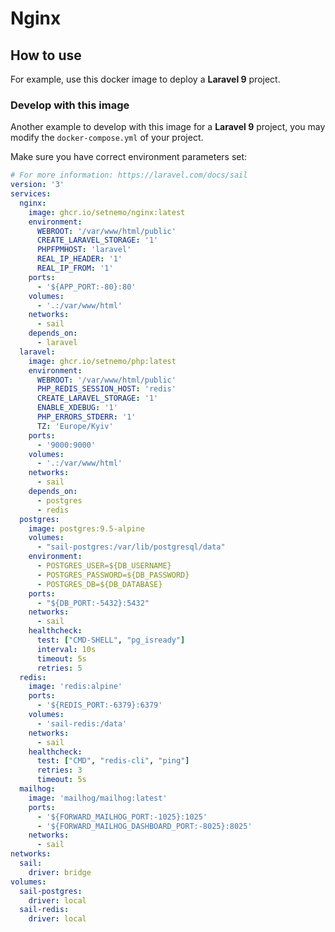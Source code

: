 # Nginx

## How to use

For example, use this docker image to deploy a **Laravel 9** project.

### Develop with this image

Another example to develop with this image for a **Laravel 9** project, you may modify the `docker-compose.yml` of your project.

Make sure you have correct environment parameters set:

```yaml
# For more information: https://laravel.com/docs/sail
version: '3'
services:
  nginx:
    image: ghcr.io/setnemo/nginx:latest
    environment:
      WEBROOT: '/var/www/html/public'
      CREATE_LARAVEL_STORAGE: '1'
      PHPFPMHOST: 'laravel'
      REAL_IP_HEADER: '1'
      REAL_IP_FROM: '1'
    ports:
      - '${APP_PORT:-80}:80'
    volumes:
      - '.:/var/www/html'
    networks:
      - sail
    depends_on:
      - laravel
  laravel:
    image: ghcr.io/setnemo/php:latest
    environment:
      WEBROOT: '/var/www/html/public'
      PHP_REDIS_SESSION_HOST: 'redis'
      CREATE_LARAVEL_STORAGE: '1'
      ENABLE_XDEBUG: '1'
      PHP_ERRORS_STDERR: '1'
      TZ: 'Europe/Kyiv'
    ports:
      - '9000:9000'
    volumes:
      - '.:/var/www/html'
    networks:
      - sail
    depends_on:
      - postgres
      - redis
  postgres:
    image: postgres:9.5-alpine
    volumes:
      - "sail-postgres:/var/lib/postgresql/data"
    environment:
      - POSTGRES_USER=${DB_USERNAME}
      - POSTGRES_PASSWORD=${DB_PASSWORD}
      - POSTGRES_DB=${DB_DATABASE}
    ports:
      - "${DB_PORT:-5432}:5432"
    networks:
      - sail
    healthcheck:
      test: ["CMD-SHELL", "pg_isready"]
      interval: 10s
      timeout: 5s
      retries: 5
  redis:
    image: 'redis:alpine'
    ports:
      - '${REDIS_PORT:-6379}:6379'
    volumes:
      - 'sail-redis:/data'
    networks:
      - sail
    healthcheck:
      test: ["CMD", "redis-cli", "ping"]
      retries: 3
      timeout: 5s
  mailhog:
    image: 'mailhog/mailhog:latest'
    ports:
      - '${FORWARD_MAILHOG_PORT:-1025}:1025'
      - '${FORWARD_MAILHOG_DASHBOARD_PORT:-8025}:8025'
    networks:
      - sail
networks:
  sail:
    driver: bridge
volumes:
  sail-postgres:
    driver: local
  sail-redis:
    driver: local

```

